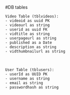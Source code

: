 #DB tables

    Video Table (tblvideos):
    - videoid as uuid PK
    - videourl as string
    - userid as uuid FK
    - vidtitle as string
    - userpageurl as string
    - published as a Date
    - description as string
    - vidthumbnailurl as string

<br/>

    User Table (tblusers):
    - userId as UUID PK
    - username as string
    - email as string
    - passwordhash as string
